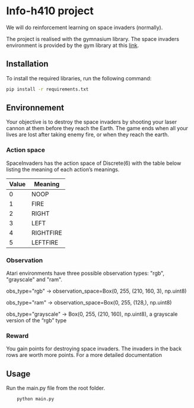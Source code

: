 # Info-h410 project

We will do reinforcement learning on space invaders (normally).

The project is realised with the gymnasium library.
The space invaders environment is provided by the gym library at this [link](https://gym.openai.com/envs/SpaceInvaders-v0/).

## Installation

To install the required libraries, run the following command:

```sh
pip install -r requirements.txt
```

## Environnement

Your objective is to destroy the space invaders by shooting your laser cannon at them before they reach the Earth. The game ends when all your lives are lost after taking enemy fire, or when they reach the earth.

### Action space

SpaceInvaders has the action space of Discrete(6) with the table below listing the meaning of each action’s meanings.

| Value | Meaning   |
|-------|-----------|
| 0     | NOOP      |
| 1     | FIRE      |
| 2     | RIGHT     |
| 3     | LEFT      |
| 4     | RIGHTFIRE |
| 5     | LEFTFIRE  |

### Observation

Atari environments have three possible observation types: "rgb", "grayscale" and "ram".

obs_type="rgb" -> observation_space=Box(0, 255, (210, 160, 3), np.uint8)

obs_type="ram" -> observation_space=Box(0, 255, (128,), np.uint8)

obs_type="grayscale" -> Box(0, 255, (210, 160), np.uint8), a grayscale version of the “rgb” type

### Reward

You gain points for destroying space invaders. The invaders in the back rows are worth more points. For a more detailed documentation

## Usage

Run the main.py file from the root folder.

```sh
    python main.py
```
